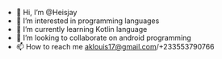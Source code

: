 - 👋 Hi, I’m @Heisjay
- 👀 I’m interested in programming languages
- 🌱 I’m currently learning Kotlin language
- 💞️ I’m looking to collaborate on android programming 
- 📫 How to reach me aklouis17@gmail.com/+233553790766

<!---
Heisjay/Heisjay is a ✨ special ✨ repository because its `README.md` (this file) appears on your GitHub profile.
You can click the Preview link to take a look at your changes.
--->
